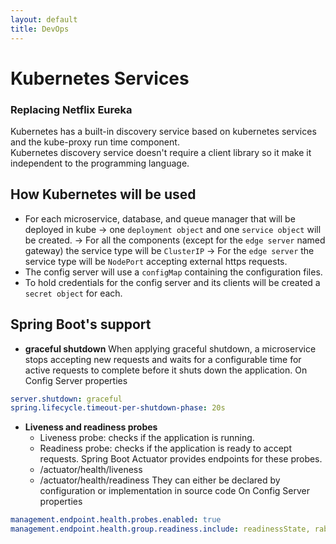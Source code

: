 ```yaml
---
layout: default
title: DevOps
---
```

# Kubernetes Services
### Replacing Netflix Eureka
Kubernetes has a built-in discovery service based on kubernetes services and the kube-proxy run time component.<br>
Kubernetes discovery service doesn't require a client library so it make it independent to the programming language.<br>

## How Kubernetes will be used
- For each microservice, database, and queue manager that will be deployed in kube
    -> one `deployment object` and one `service object` will be created.
    -> For all the components (except for the `edge server` named gateway) the service type will be `ClusterIP`
    -> For the `edge server` the service type will be `NodePort` accepting external https requests.
- The config server will use  a `configMap` containing the configuration files.
- To hold credentials for the config server and its clients will be created a `secret object` for each.

## Spring Boot's support
- **graceful shutdown** When applying graceful shutdown, a microservice stops accepting new requests and waits for a configurable time for active requests to complete before it shuts down the application.
On Config Server properties
```yml
server.shutdown: graceful
spring.lifecycle.timeout-per-shutdown-phase: 20s
```
- **Liveness and readiness probes**
    - Liveness probe: checks if the application is running.
    - Readiness probe: checks if the application is ready to accept requests.
  Spring Boot Actuator provides endpoints for these probes.
    - /actuator/health/liveness
    - /actuator/health/readiness
    They can either be declared by configuration or implementation in source code
On Config Server properties
```yml
management.endpoint.health.probes.enabled: true
management.endpoint.health.group.readiness.include: readinessState, rabbit, db, mongo
```